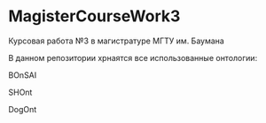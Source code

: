 # MagisterCourseWork3
Курсовая работа №3 в магистратуре МГТУ им. Баумана

В данном репозитории хрнаятся все использованные онтологии:

BOnSAI

SHOnt

DogOnt
